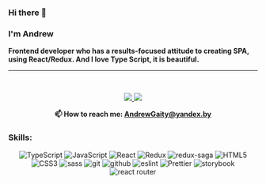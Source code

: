 ### Hi there 👋

### I'm Andrew

<b>
Frontend developer who has a results-focused attitude to creating SPA, using React/Redux. And I love Type Script, it is beautiful.

 </b>
<hr>
<p>
  <br>
</p>
<p align='center'>
   <a href="https://www.linkedin.com/in/andrew-gaityukevich-741070211/">
       <img src="https://img.shields.io/badge/linkedin-%230077B5.svg?&style=for-the-badge&logo=linkedin&logoColor=white"/>
   </a>
   <a href="https://t.me/andrew_minsk">
       <img src="https://img.shields.io/badge/Telegram-2CA5E0?style=for-the-badge&logo=telegram&logoColor=white"/>
   </a>
<p align='center'>
  <b>  📫 How to reach me: <a href='AndrewGaity@yandex.by'>AndrewGaity@yandex.by</a> </b>
</p>

### Skills:

<p align='center'>
<img src="https://img.shields.io/badge/TypeScript-20232A?style=for-the-badge&logo=typescript&logoColor=007ACC" alt="TypeScript"  style="max-width:100%;">
<img src="https://img.shields.io/badge/JavaScript-20232A?style=for-the-badge&logo=javascript&logoColor=F7DF1E" alt="JavaScript"  style="max-width:100%;"> 
<img src="https://img.shields.io/badge/React-20232A?style=for-the-badge&logo=react&logoColor=61DAFB" alt="React"  style="max-width:100%;"> 
<img src="https://img.shields.io/badge/Redux-20232A?style=for-the-badge&logo=redux&logoColor=764ABC" alt="Redux"  style="max-width:100%;"> 
<img src="https://img.shields.io/badge/redux--saga-20232A?style=for-the-badge&logo=redux-saga&logoColor=999999" alt="redux-saga"  style="max-width:100%;"> 
<img src="https://img.shields.io/badge/HTML5-20232A?style=for-the-badge&logo=html5&logoColor=E34F26" alt="HTML5"  style="max-width:100%;"> 
<img src="https://img.shields.io/badge/CSS3-20232A?style=for-the-badge&logo=css3&logoColor=1572B6" alt="CSS3"  style="max-width:100%;"> 
<img src="https://img.shields.io/badge/sass-20232A?style=for-the-badge&logo=sass&logoColor=CC6699" alt="sass"  style="max-width:100%;"> 
<img src="https://img.shields.io/badge/git-20232A?style=for-the-badge&logo=git&logoColor=F05032" alt="git"  style="max-width:100%;"> 
<img src="https://img.shields.io/badge/github-20232A?style=for-the-badge&logo=github&logoColor=181717" alt="github"  style="max-width:100%;"> 
<img src="https://img.shields.io/badge/eslint-20232A?style=for-the-badge&logo=eslint&logoColor=4B32C3" alt="eslint"  style="max-width:100%;">
<img src="https://img.shields.io/badge/Prettier-20232A?style=for-the-badge&logo=Prettier&logoColor=F7B93E" alt="Prettier"  style="max-width:100%;">
<img src="https://img.shields.io/badge/storybook-20232A?style=for-the-badge&logo=storybook&logoColor=FF4785" alt="storybook"  style="max-width:100%;"> 
<img src="https://img.shields.io/badge/react router-20232A?style=for-the-badge&logo=react router&logoColor=CA4245" alt="react router"  style="max-width:100%;">
</p>

  
